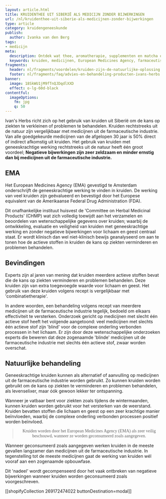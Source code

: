 ```yaml
---
layout: article.html
title: KRUIDENTHEE UIT SIBERIË ALS MEDICIJN ZONDER BIJWERKINGEN
url: /nl/kruidenthee-uit-siberie-als-medicijnen-zonder-bijwerkingen
type: article
category: kruidengeneeskunde
publish:
  author: Ivanka van den Berg
tags:
- medicijn
meta:
  description: Ontdek wat thee, aromatherapie, supplementen en matcha op basis van kruiden uit Siberië kan betekenen voor lichaam en geest. Benieuwd naar onze inzichten?
  keywords: kruiden, medicijnen, European Medicines Agency, farmaceutische industrie, expert, Amerikaanse Federal Drug Administration, wetenschap, gegevens
fragments:
  header: nl/fragments/voordelen/kruiden-zijn-de-natuurlijke-oplossing
  footer: nl/fragments/faq/advies-en-behandeling-producten-ivans-herbs
banner:
  image: 18SkWU1jM9fTnQJDqdlXXD
  effect: o-lg-60d-black
contentful:
  imageOptions:
    fm: jpg
    q: 50
---
```

Ivan's Herbs richt zich op het gebruik van kruiden uit Siberië om de kans op ziekten te verkleinen of problemen te behandelen. Kruiden rechtstreeks uit de natuur zijn vergelijkbaar met medicijnen uit de farmaceutische industrie. Van alle goedgekeurde medicijnen van de afgelopen 30 jaar is 50% direct of indirect afkomstig uit kruiden. Het gebruik van kruiden met geneeskrachtige werking rechtstreeks uit de natuur heeft één groot voordeel; **Negatieve bijwerkingen zijn zeer zeldzaam en minder ernstig dan bij medicijnen uit de farmaceutische industrie.**

## EMA
Het European Medicines Agency (EMA) gevestigd te Amsterdam onderschrijft de geneeskrachtige werking te vinden in kruiden. De werking van veel kruiden zijn geëvalueerd en bevestigd door het Europese equivalent van de Amerikaanse Federal Drug Administration (FDA).

Dit onafhankelijke instituut huisvest de 'Committee on Herbal Medicinal Products' (CHMP) wat zich volledig toewijdt aan het verzamelen en beoordelen van wetenschappelijke gegevens over kruiden; waarbij de ontwikkeling, evaluatie en veiligheid van kruiden met geneeskrachtige werking en zonder negatieve bijwerkingen voor lichaam en geest centraal staat. Er wordt klinisch dan wel niet-klinisch bewijs geanalyseerd om aan te tonen hoe de actieve stoffen in kruiden de kans op ziekten verminderen en problemen behandelen.

## Bevindingen
Experts zijn al jaren van mening dat kruiden meerdere actieve stoffen bevat die de kans op ziekten verminderen en problemen behandelen. Deze kruiden zijn van extra toegevoegde waarde voor lichaam en geest. Het gebruik van deze kruiden volgens recept is vergelijkbaar met 'combinatietherapie'.

In andere woorden, een behandeling volgens recept van meerdere medicijnen uit de farmaceutische industrie tegelijk, bedoeld om elkaars effectiviteit te versterken. Onderzoek gericht op medicijnen met slecht één actieve stof heeft het volgende aangetoond: veel medicijnen met slechts één actieve stof zijn 'blind' voor de complexe onderling verbonden processen in het lichaam. Er zijn door deze wetenschappelijke onderzoeken experts die beweren dat deze zogenaamde 'blinde' medicijnen uit de farmaceutische industrie met slechts één actieve stof, zwaar worden overschat.

## Natuurlijke behandeling
Geneeskrachtige kruiden kunnen als alternatief of aanvulling op medicijnen uit de farmaceutische industrie worden gebruikt. Zo kunnen kruiden worden gebruikt om de kans op ziekten te verminderen en problemen behandelen, als levenselixer, maar óók gewoon lekker ter ontspanning.

Wanneer je vatbaar bent voor ziekten zoals tijdens de wintermaanden, kunnen kruiden worden gebruikt voor het versterken van de weerstand. Kruiden bevatten stoffen die lichaam en geest op een zeer krachtige manier beïnvloeden, waarbij de complexe onderling verbonden processen positief worden beïnvloed.

><p style="text-align: center; font-family:papyrus">Kruiden worden door het European Medicines Agency (EMA) als zeer veilig beschouwd, wanneer ze worden geconsumeerd zoals aangegeven.</p>

Wanneer geconsumeerd zoals aangegeven werken kruiden in de meeste gevallen langzamer dan medicijnen uit de farmaceutische industrie. In tegenstelling tot de meeste  medicijnen gaat de werking van kruiden wél vooraf aan een zogenaamde opbouwfase.

Dit 'nadeel' wordt gecompenseerd door het vaak ontbreken van negatieve bijwerkingen wanneer kruiden worden geconsumeerd zoals voorgeschreven.

[[shopifyCollection 269172474022 buttonDestination=modal]]
